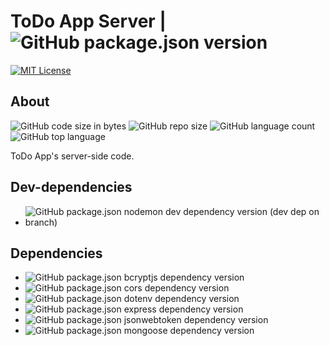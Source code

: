 # ToDo App Server | ![GitHub package.json version](https://img.shields.io/github/package-json/v/linkwithabhay/todo-app-server)

[![MIT License](https://img.shields.io/github/license/linkwithabhay/todo-app-server)](https://github.com/linkwithabhay/todo-app-server/blob/main/LICENSE)

## About

![GitHub code size in bytes](https://img.shields.io/github/languages/code-size/linkwithabhay/todo-app-server)
![GitHub repo size](https://img.shields.io/github/repo-size/linkwithabhay/todo-app-server)
![GitHub language count](https://img.shields.io/github/languages/count/linkwithabhay/todo-app-server)
![GitHub top language](https://img.shields.io/github/languages/top/linkwithabhay/todo-app-server)

ToDo App's server-side code.

## Dev-dependencies

- ![GitHub package.json nodemon dev dependency version (dev dep on branch)](https://img.shields.io/github/package-json/dependency-version/linkwithabhay/todo-app-server/dev/nodemon?logo=nodemon)

## Dependencies

- ![GitHub package.json bcryptjs dependency version](https://img.shields.io/github/package-json/dependency-version/linkwithabhay/todo-app-server/bcryptjs)
- ![GitHub package.json cors dependency version](https://img.shields.io/github/package-json/dependency-version/linkwithabhay/todo-app-server/cors)
- ![GitHub package.json dotenv dependency version](https://img.shields.io/github/package-json/dependency-version/linkwithabhay/todo-app-server/dotenv)
- ![GitHub package.json express dependency version](https://img.shields.io/github/package-json/dependency-version/linkwithabhay/todo-app-server/express?logo=express)
- ![GitHub package.json jsonwebtoken dependency version](https://img.shields.io/github/package-json/dependency-version/linkwithabhay/todo-app-server/jsonwebtoken)
- ![GitHub package.json mongoose dependency version](https://img.shields.io/github/package-json/dependency-version/linkwithabhay/todo-app-server/mongoose)
